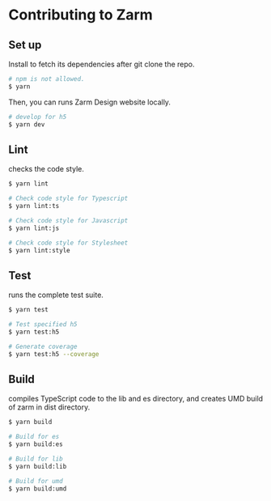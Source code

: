 # Contributing to Zarm

## Set up

Install to fetch its dependencies after git clone the repo.

```bash
# npm is not allowed.
$ yarn
```

Then, you can runs Zarm Design website locally.

```bash
# develop for h5
$ yarn dev
```

## Lint

checks the code style.

```bash
$ yarn lint

# Check code style for Typescript
$ yarn lint:ts

# Check code style for Javascript
$ yarn lint:js

# Check code style for Stylesheet
$ yarn lint:style
```

## Test

runs the complete test suite.

```bash
$ yarn test

# Test specified h5
$ yarn test:h5

# Generate coverage
$ yarn test:h5 --coverage
```

## Build

compiles TypeScript code to the lib and es directory, and creates UMD build of zarm in dist directory.

```bash
$ yarn build

# Build for es
$ yarn build:es

# Build for lib
$ yarn build:lib

# Build for umd
$ yarn build:umd
```
